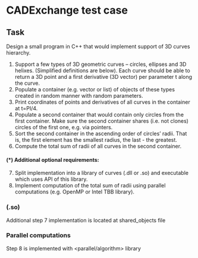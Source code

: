 # CADExchange test case

## Task
Design a small program in C++ that would implement support of 3D curves hierarchy.
1. Support a few types of 3D geometric curves – circles, ellipses and 3D helixes. (Simplified
   definitions are below). Each curve should be able to return a 3D point and a first derivative (3D
   vector) per parameter t along the curve.
2. Populate a container (e.g. vector or list) of objects of these types created in random manner with
   random parameters.
3. Print coordinates of points and derivatives of all curves in the container at t=PI/4.
4. Populate a second container that would contain only circles from the first container. Make sure the
   second container shares (i.e. not clones) circles of the first one, e.g. via pointers.
5. Sort the second container in the ascending order of circles’ radii. That is, the first element has the
   smallest radius, the last - the greatest.
6. Compute the total sum of radii of all curves in the second container.

#### (*) Additional optional requirements:
7. Split implementation into a library of curves (.dll or .so) and executable which uses API of this
   library.
8. Implement computation of the total sum of radii using parallel computations (e.g. OpenMP or Intel
   TBB library).

### (.so)
Additional step 7 implementation is located at shared_objects file

### Parallel computations
Step 8 is implemented with <parallel/algorithm> library
